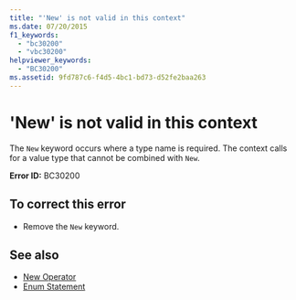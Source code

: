```yaml
---
title: "'New' is not valid in this context"
ms.date: 07/20/2015
f1_keywords: 
  - "bc30200"
  - "vbc30200"
helpviewer_keywords: 
  - "BC30200"
ms.assetid: 9fd787c6-f4d5-4bc1-bd73-d52fe2baa263
---
```

# 'New' is not valid in this context
The `New` keyword occurs where a type name is required. The context calls for a value type that cannot be combined with `New`.  
  
 **Error ID:** BC30200  
  
## To correct this error  
  
- Remove the `New` keyword.  
  
## See also

- [New Operator](../language-reference/operators/new-operator.md)
- [Enum Statement](../language-reference/statements/enum-statement.md)
